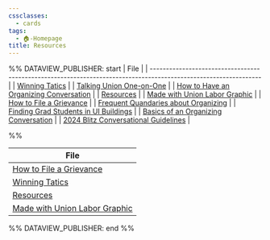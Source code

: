 ```yaml
---
cssclasses:
  - cards
tags:
  - 🏠-Homepage
title: Resources
---
```




%% DATAVIEW_PUBLISHER: start
| File                                                                                                             |
| ---------------------------------------------------------------------------------------------------------------- |
| [Winning Tatics](../Admin/Categories/Resources/Winning%20Tatics.md)                                                 |
| [Talking Union One-on-One](../Admin/Categories/Resources/Talking%20Union%20One-on-One.md)                             |
| [How to Have an Organizing Conversation](../Admin/Categories/Resources/How%20to%20Have%20an%20Organizing%20Conversation.md) |
| [Resources](../Admin/Categories/Resources/index.md)                                                           |
| [Made with Union Labor Graphic](../Admin/Categories/Resources/Made%20with%20Union%20Labor%20Graphic.md)                   |
| [How to File a Grievance](../Admin/Categories/Resources/How%20to%20File%20a%20Grievance.md)                               |
| [Frequent Quandaries about Organizing](../Admin/Categories/Resources/Frequent%20Quandaries%20about%20Organizing.md)     |
| [Finding Grad Students in UI Buildings](../Admin/Categories/Resources/Finding%20Grad%20Students%20in%20UI%20Buildings.md)   |
| [Basics of an Organizing Conversation](../Admin/Categories/Resources/Basics%20of%20an%20Organizing%20Conversation.md)     |
| [2024 Blitz Conversational Guidelines](../Admin/Categories/Resources/2024%20Blitz%20Conversational%20Guidelines.md)     |

%%

| File                                                                                           |
| ---------------------------------------------------------------------------------------------- |
| [How to File a Grievance](../Admin/Categories/Resources/How%20to%20File%20a%20Grievance.md)             |
| [Winning Tatics](../Admin/Categories/Resources/Winning%20Tatics.md)                               |
| [Resources](../Admin/Categories/Resources/index.md)                                         |
| [Made with Union Labor Graphic](../Admin/Categories/Resources/Made%20with%20Union%20Labor%20Graphic.md) |

%% DATAVIEW_PUBLISHER: end %%